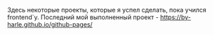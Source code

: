 Здесь некоторые проекты, которые я успел сделать, пока учился frontend`у.
Последний мой выполненный проект - https://by-harle.github.io/github-pages/